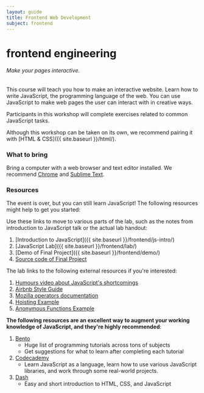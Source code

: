 ```yaml
---
layout: guide
title: Frontend Web Development
subject: frontend
---
```



# frontend engineering

###### Make your pages interactive.

This course will teach you how to make an interactive website. Learn how to write JavaScript, the programming language of the web. You can use JavaScript to make web pages the user can interact with in creative ways.

Participants in this workshop will complete exercises related to common JavaScript tasks.

Although this workshop can be taken on its own, we recommend pairing it with [HTML & CSS]({{ site.baseurl }}/html/).

### What to bring
Bring a computer with a web browser and text editor installed. We recommend [Chrome](https://www.google.com/chrome/browser/) and [Sublime Text](http://www.sublimetext.com/).

<!--
### Dates

- September 4th from 8:00pm to 10pm in Wean 5202 (the windows cluster)
- September 12th, from 4 to 6pm in Wean 5202 (the windows cluster)
-->

### Resources

The event is over, but you can still learn JavaScript! The following resources might help to get you started:

Use these links to move to various parts of the lab, such as the notes from introduction to JavaScript talk or the actual lab handout:

1. [Introduction to JavaScript]({{ site.baseurl }}/frontend/js-intro/)
2. [JavaScript Lab]({{ site.baseurl }}/frontend/lab/)
3. [Demo of Final Project]({{ site.baseurl }}/frontend/demo/)
4. [Source code of Final Project](https://github.com/Z1MM32M4N/jquery-lab/)

The lab links to the following external resources if you're interested:

1. [Humours video about JavaScript's shortcomings](https://www.destroyallsoftware.com/talks/wat)
1. [Airbnb Style Guide](https://github.com/airbnb/javascript)
1. [Mozilla operators documentation](https://developer.mozilla.org/en-US/docs/Web/JavaScript/Guide/Expressions_and_Operators)
1. [Hoisting Example](http://www.adequatelygood.com/JavaScript-Scoping-and-Hoisting.html)
1. [Anonymous Functions Example](http://markdalgleish.com/2011/03/self-executing-anonymous-functions/)

__The following resources are an excellent way to augment your working knowledge of JavaScript, and they're highly recommended__:

1. [Bento](https://www.bento.io/)
    - Huge list of programming tutorials across tons of subjects
    - Get suggestions for what to learn after completing each tutorial
1. [Codecademy](http://www.codecademy.com/)
    - Learn JavaScript as a language, learn how to use various JavaScript libraries, and work through some real-world projects.
1. [Dash](https://dash.generalassemb.ly/)
    - Easy and short introduction to HTML, CSS, and JavaScript

<!--
### Registration
[Register here](https://docs.google.com/forms/d/1uuDuLjw7tiJVhwGSLuCla-rRwrCyIZorBuQsjKvvZXQ/viewform)
-->
